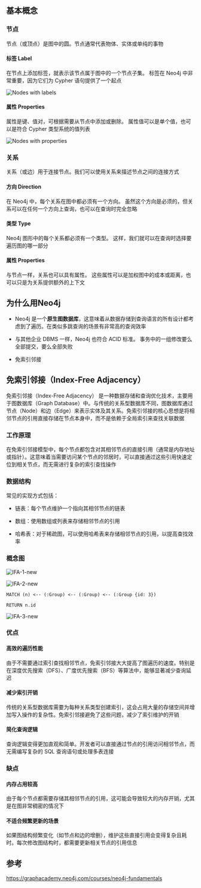 ## 基本概念

### 节点

节点（或顶点）是图中的圆。节点通常代表物体、实体或单纯的事物

#### 标签 Label

在节点上添加标签，就表示该节点属于图中的一个节点子集。 标签在 Neo4j 中非常重要，因为它们为 Cypher 语句提供了一个起点

![Nodes with labels](https://graphacademy.neo4j.com/courses/neo4j-fundamentals/2-property-graphs/1-property-graph/images/node-labels.jpg)

#### 属性 Properties

属性是键、值对，可根据需要从节点中添加或删除。 属性值可以是单个值，也可以是符合 Cypher 类型系统的值列表

![Nodes with properties](https://graphacademy.neo4j.com/courses/neo4j-fundamentals/2-property-graphs/1-property-graph/images/node-properties.jpg)

### 关系

关系（或边）用于连接节点。我们可以使用关系来描述节点之间的连接方式

#### 方向 Direction

在 Neo4j 中，每个关系在图中都必须有一个方向。 虽然这个方向是必须的，但关系可以在任何一个方向上查询，也可以在查询时完全忽略

#### 类型 Type

Neo4j 图形中的每个关系都必须有一个类型。 这样，我们就可以在查询时选择要遍历图的哪一部分

#### 属性 Properties

与节点一样，关系也可以具有属性。 这些属性可以是加权图中的成本或距离，也可以只是为关系提供额外的上下文

## 为什么用Neo4j

- Neo4j 是一个**原生图数据库**，这意味着从数据存储到查询语言的所有设计都考虑到了遍历。在类似多跳查询的场景有非常高的查询效率

- 与其他企业 DBMS 一样，Neo4j 也符合 ACID 标准。 事务中的一组修改要么全部提交，要么全部失败

- 免索引邻接

## 免索引邻接（Index-Free Adjacency）

免索引邻接（Index-Free Adjacency） 是一种数据存储和查询优化技术，主要用于图数据库（Graph Database）中。与传统的关系型数据库不同，图数据库通过节点（Node）和边（Edge）来表示实体及其关系。免索引邻接的核心思想是将相邻节点的引用直接存储在节点本身中，而不是依赖于全局索引来查找关联数据

### 工作原理

在免索引邻接模型中，每个节点都包含对其相邻节点的直接引用（通常是内存地址或指针）。这意味着当需要访问某个节点的邻居时，可以直接通过这些引用快速定位到相关节点，而无需进行复杂的索引查找操作

### 数据结构

常见的实现方式包括：

- 链表：每个节点维护一个指向其相邻节点的链表

- 数组：使用数组或列表来存储相邻节点的引用

- 哈希表：对于稀疏图，可以使用哈希表来存储相邻节点的引用，以提高查找效率

### 概念图

![IFA-1-new](https://graphacademy.neo4j.com/courses/neo4j-fundamentals/2-property-graphs/2-native-graph/images/IFA-1-new.png)

![IFA-2-new](https://graphacademy.neo4j.com/courses/neo4j-fundamentals/2-property-graphs/2-native-graph/images/IFA-2-new.png)

```cypher
MATCH (n) <-- (:Group) <-- (:Group) <-- (:Group {id: 3})

RETURN n.id
```

![IFA-3-new](https://graphacademy.neo4j.com/courses/neo4j-fundamentals/2-property-graphs/2-native-graph/images/IFA-3-new.png)

### 优点

#### 高效的遍历性能

由于不需要通过索引查找相邻节点，免索引邻接大大提高了图遍历的速度。特别是在深度优先搜索（DFS）、广度优先搜索（BFS）等算法中，能够显著减少查询延迟

#### 减少索引开销

传统的关系型数据库需要为每种关系类型创建索引，这会占用大量的存储空间并增加写入操作的复杂性。免索引邻接避免了这些问题，减少了索引维护的开销

#### 简化查询逻辑

查询逻辑变得更加直观和简单。开发者可以直接通过节点的引用访问相邻节点，而无需编写复杂的 SQL 查询语句或处理多表连接

### 缺点

#### 内存占用较高

由于每个节点都需要存储其相邻节点的引用，这可能会导致较大的内存开销，尤其是在图非常稠密的情况下

#### 不适合频繁更新的场景

如果图结构频繁变化（如节点和边的增删），维护这些直接引用会变得复杂且耗时。每次修改图结构时，都需要更新相关节点的引用信息

## 参考

https://graphacademy.neo4j.com/courses/neo4j-fundamentals

